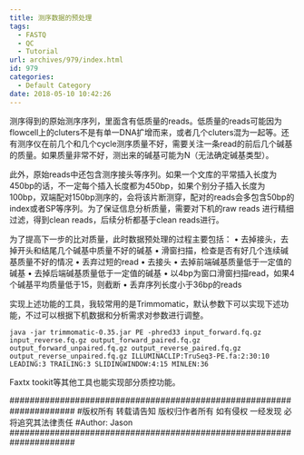 ```yaml
---
title: 测序数据的预处理
tags:
  - FASTQ
  - QC
  - Tutorial
url: archives/979/index.html
id: 979
categories:
  - Default Category
date: 2018-05-10 10:42:26
---
```


测序得到的原始测序序列，里面含有低质量的reads。低质量的reads可能因为flowcell上的cluters不是有单一DNA扩增而来，或者几个cluters混为一起等。还有测序仪在前几个和几个cycle测序质量不好，需要关注一条read的前后几个碱基的质量。如果质量非常不好，测出来的碱基可能为N（无法确定碱基类型）。

此外，原始reads中还包含测序接头等序列。如果一个文库的平常插入长度为450bp的话，不一定每个插入长度都为450bp，如果个别分子插入长度为100bp，双端配对150bp测序的，会将该片断测穿，配对的reads会多包含50bp的index或者SP等序列。为了保证信息分析质量，需要对下机的raw reads 进行精细过滤，得到clean reads，后续分析都基于clean reads进行。

为了提高下一步的比对质量，此时数据预处理的过程主要包括：
•	去掉接头，去掉开头和结尾几个碱基中质量不好的碱基
•	滑窗扫描，检查是否有好几个连续碱基质量不好的情况
•	丢弃过短的read
•	去接头
•	去掉前端碱基质量低于一定值的碱基
•	去掉后端碱基质量低于一定值的碱基
•	以4bp为窗口滑窗扫描read，如果4个碱基平均质量低于15，则截断
•	丢弃序列长度小于36bp的reads
<!--more-->

实现上述功能的工具，我较常用的是Trimmomatic，默认参数下可以实现下述功能，不过可以根据下机数据和分析需求对参数进行调整。

```
java -jar trimmomatic-0.35.jar PE -phred33 input_forward.fq.gz input_reverse.fq.gz output_forward_paired.fq.gz output_forward_unpaired.fq.gz output_reverse_paired.fq.gz output_reverse_unpaired.fq.gz ILLUMINACLIP:TruSeq3-PE.fa:2:30:10 LEADING:3 TRAILING:3 SLIDINGWINDOW:4:15 MINLEN:36
```



Faxtx tookit等其他工具也能实现部分质控功能。

\#####################################################################
\#版权所有 转载请告知 版权归作者所有 如有侵权 一经发现 必将追究其法律责任
\#Author: Jason
\#####################################################################
